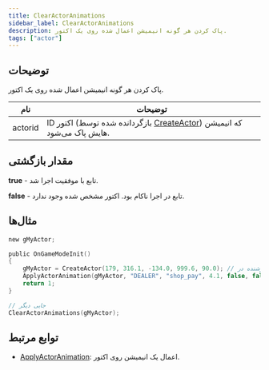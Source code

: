 ```yaml
---
title: ClearActorAnimations
sidebar_label: ClearActorAnimations
description: پاک کردن هر گونه انیمیشن اعمال شده روی یک اکتور.
tags: ["actor"]
---
```


<VersionWarn version='SA-MP 0.3.7' />

## توضیحات

پاک کردن هر گونه انیمیشن اعمال شده روی یک اکتور.

| نام     | توضیحات                                                                                        |
| ------- | ----------------------------------------------------------------------------------------- |
| actorid | ID اکتور (بازگردانده شده توسط [CreateActor](CreateActor)) که انیمیشن هایش پاک می‌شود. |

## مقدار بازگشتی

**true** - تابع با موفقیت اجرا شد.

**false** - تابع در اجرا ناکام بود. اکتور مشخص شده وجود ندارد.

## مثال‌ها

```c
new gMyActor;

public OnGameModeInit()
{
    gMyActor = CreateActor(179, 316.1, -134.0, 999.6, 90.0); // اکتور به عنوان فروشنده در Ammunation
    ApplyActorAnimation(gMyActor, "DEALER", "shop_pay", 4.1, false, false, false, false, 0); // انیمیشن پرداخت
    return 1;
}

// جایی دیگر
ClearActorAnimations(gMyActor);
```

## توابع مرتبط

- [ApplyActorAnimation](ApplyActorAnimation): اعمال یک انیمیشن روی اکتور.